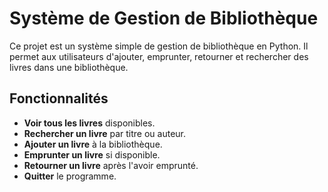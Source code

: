 

# Système de Gestion de Bibliothèque

Ce projet est un système simple de gestion de bibliothèque en Python. Il permet aux utilisateurs d'ajouter, emprunter, retourner et rechercher des livres dans une bibliothèque.

## Fonctionnalités

- **Voir tous les livres** disponibles.
- **Rechercher un livre** par titre ou auteur.
- **Ajouter un livre** à la bibliothèque.
- **Emprunter un livre** si disponible.
- **Retourner un livre** après l'avoir emprunté.
- **Quitter** le programme.
